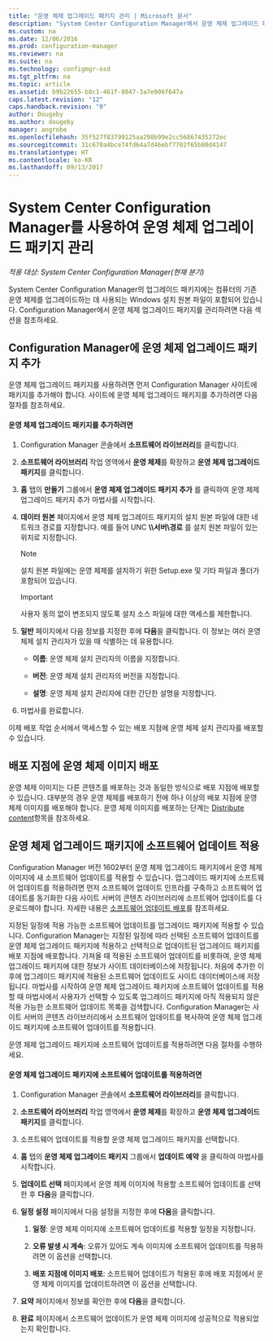 ```yaml
---
title: "운영 체제 업그레이드 패키지 관리 | Microsoft 문서"
description: "System Center Configuration Manager에서 운영 체제 업그레이드 패키지를 관리하는 방법을 알아봅니다."
ms.custom: na
ms.date: 12/06/2016
ms.prod: configuration-manager
ms.reviewer: na
ms.suite: na
ms.technology: configmgr-osd
ms.tgt_pltfrm: na
ms.topic: article
ms.assetid: b9b22655-b8c1-461f-8047-3a7e906f647a
caps.latest.revision: "12"
caps.handback.revision: "0"
author: Dougeby
ms.author: dougeby
manager: angrobe
ms.openlocfilehash: 35f527f83799125aa298b99e2cc56867435272ec
ms.sourcegitcommit: 31c670a4bce74fd64a7d46ebf7702f65b80d4147
ms.translationtype: HT
ms.contentlocale: ko-KR
ms.lasthandoff: 09/13/2017
---
```

# <a name="manage-operating-system-upgrade-packages-with-system-center-configuration-manager"></a>System Center Configuration Manager를 사용하여 운영 체제 업그레이드 패키지 관리

*적용 대상: System Center Configuration Manager(현재 분기)*

System Center Configuration Manager의 업그레이드 패키지에는 컴퓨터의 기존 운영 체제를 업그레이드하는 데 사용되는 Windows 설치 원본 파일이 포함되어 있습니다. Configuration Manager에서 운영 체제 업그레이드 패키지를 관리하려면 다음 섹션을 참조하세요.

##  <a name="BKMK_AddOSUpgradePkgs"></a> Configuration Manager에 운영 체제 업그레이드 패키지 추가  
 운영 체제 업그레이드 패키지를 사용하려면 먼저 Configuration Manager 사이트에 패키지를 추가해야 합니다. 사이트에 운영 체제 업그레이드 패키지를 추가하려면 다음 절차를 참조하세요.  

#### <a name="to-add-an-operating-system-upgrade-package"></a>운영 체제 업그레이드 패키지를 추가하려면  

1.  Configuration Manager 콘솔에서 **소프트웨어 라이브러리**를 클릭합니다.  

2.  **소프트웨어 라이브러리** 작업 영역에서 **운영 체제**를 확장하고 **운영 체제 업그레이드 패키지**를 클릭합니다.  

3.  **홈** 탭의 **만들기** 그룹에서 **운영 체제 업그레이드 패키지 추가** 를 클릭하여 운영 체제 업그레이드 패키지 추가 마법사를 시작합니다.  

4.  **데이터 원본** 페이지에서 운영 체제 업그레이드 패키지의 설치 원본 파일에 대한 네트워크 경로를 지정합니다. 예를 들어 UNC **\\\서버\경로** 를 설치 원본 파일이 있는 위치로 지정합니다.  

    > [!NOTE]  
    >  설치 원본 파일에는 운영 체제를 설치하기 위한 Setup.exe 및 기타 파일과 폴더가 포함되어 있습니다.  

    > [!IMPORTANT]  
    >  사용자 동의 없이 변조되지 않도록 설치 소스 파일에 대한 액세스를 제한합니다.  

5.  **일반** 페이지에서 다음 정보를 지정한 후에 **다음**을 클릭합니다. 이 정보는 여러 운영 체제 설치 관리자가 있을 때 식별하는 데 유용합니다.  

    -   **이름**: 운영 체제 설치 관리자의 이름을 지정합니다.  

    -   **버전**: 운영 체제 설치 관리자의 버전을 지정합니다.  

    -   **설명**: 운영 체제 설치 관리자에 대한 간단한 설명을 지정합니다.  

6.  마법사를 완료합니다.  

 이제 배포 작업 순서에서 액세스할 수 있는 배포 지점에 운영 체제 설치 관리자를 배포할 수 있습니다.  

##  <a name="BKMK_DistributeBootImages"></a> 배포 지점에 운영 체제 이미지 배포  
 운영 체제 이미지는 다른 콘텐츠를 배포하는 것과 동일한 방식으로 배포 지점에 배포할 수 있습니다. 대부분의 경우 운영 체제를 배포하기 전에 하나 이상의 배포 지점에 운영 체제 이미지를 배포해야 합니다. 운영 체제 이미지를 배포하는 단계는 [Distribute content](../../core/servers/deploy/configure/deploy-and-manage-content.md#bkmk_distribute)항목을 참조하세요.  

##  <a name="BKMK_OSUpgradePkgApplyUpdates"></a> 운영 체제 업그레이드 패키지에 소프트웨어 업데이트 적용  
 Configuration Manager 버전 1602부터 운영 체제 업그레이드 패키지에서 운영 체제 이미지에 새 소프트웨어 업데이트를 적용할 수 있습니다. 업그레이드 패키지에 소프트웨어 업데이트를 적용하려면 먼저 소프트웨어 업데이트 인프라를 구축하고 소프트웨어 업데이트를 동기화한 다음 사이트 서버의 콘텐츠 라이브러리에 소프트웨어 업데이트를 다운로드해야 합니다. 자세한 내용은 [소프트웨어 업데이트 배포](../../sum/deploy-use/deploy-software-updates.md)를 참조하세요.  

 지정된 일정에 적용 가능한 소프트웨어 업데이트를 업그레이드 패키지에 적용할 수 있습니다. Configuration Manager는 지정된 일정에 따라 선택된 소프트웨어 업데이트를 운영 체제 업그레이드 패키지에 적용하고 선택적으로 업데이트된 업그레이드 패키지를 배포 지점에 배포합니다. 가져올 때 적용된 소프트웨어 업데이트를 비롯하여, 운영 체제 업그레이드 패키지에 대한 정보가 사이트 데이터베이스에 저장됩니다. 처음에 추가한 이후에 업그레이드 패키지에 적용된 소프트웨어 업데이트도 사이트 데이터베이스에 저장됩니다. 마법사를 시작하여 운영 체제 업그레이드 패키지에 소프트웨어 업데이트를 적용할 때 마법사에서 사용자가 선택할 수 있도록 업그레이드 패키지에 아직 적용되지 않은 적용 가능한 소프트웨어 업데이트 목록을 검색합니다. Configuration Manager는 사이트 서버의 콘텐츠 라이브러리에서 소프트웨어 업데이트를 복사하여 운영 체제 업그레이드 패키지에 소프트웨어 업데이트를 적용합니다.  

 운영 체제 업그레이드 패키지에 소프트웨어 업데이트를 적용하려면 다음 절차를 수행하세요.  

#### <a name="to-apply-software-updates-to-an-operating-system-upgrade-package"></a>운영 체제 업그레이드 패키지에 소프트웨어 업데이트를 적용하려면  

1.  Configuration Manager 콘솔에서 **소프트웨어 라이브러리**를 클릭합니다.  

2.  **소프트웨어 라이브러리** 작업 영역에서 **운영 체제**를 확장하고 **운영 체제 업그레이드 패키지**를 클릭합니다.  

3.  소프트웨어 업데이트를 적용할 운영 체제 업그레이드 패키지를 선택합니다.  

4.  **홈** 탭의 **운영 체제 업그레이드 패키지** 그룹에서 **업데이트 예약** 을 클릭하여 마법사를 시작합니다.  

5.  **업데이트 선택** 페이지에서 운영 체제 이미지에 적용할 소프트웨어 업데이트를 선택한 후 **다음**을 클릭합니다.  

6.  **일정 설정** 페이지에서 다음 설정을 지정한 후에 **다음**을 클릭합니다.  

    1.  **일정**: 운영 체제 이미지에 소프트웨어 업데이트를 적용할 일정을 지정합니다.  

    2.  **오류 발생 시 계속**: 오류가 있어도 계속 이미지에 소프트웨어 업데이트를 적용하려면 이 옵션을 선택합니다.  

    3.  **배포 지점에 이미지 배포**: 소프트웨어 업데이트가 적용된 후에 배포 지점에서 운영 체제 이미지를 업데이트하려면 이 옵션을 선택합니다.  

7.  **요약** 페이지에서 정보를 확인한 후에 **다음**을 클릭합니다.  

8.  **완료** 페이지에서 소프트웨어 업데이트가 운영 체제 이미지에 성공적으로 적용되었는지 확인합니다.  
